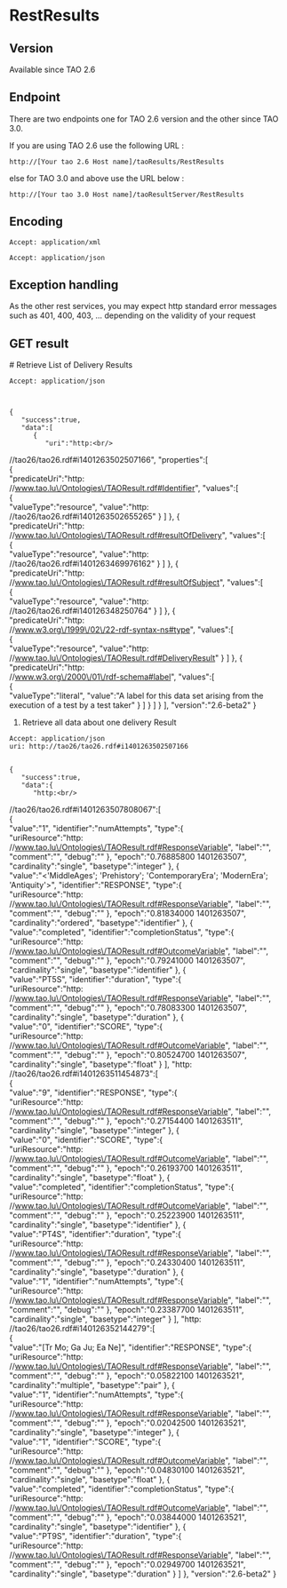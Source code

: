 <!--
author:
    - 'Antoine Robin'
created_at: '2014-05-28 10:06:14'
updated_at: '2015-01-16 09:33:32'
tags:
    - 'Rest Services Layer'
-->

RestResults
===========

Version
-------

Available since TAO 2.6

Endpoint
--------

There are two endpoints one for TAO 2.6 version and the other since TAO 3.0.<br/>

If you are using TAO 2.6 use the following URL :

    http://[Your tao 2.6 Host name]/taoResults/RestResults

else for TAO 3.0 and above use the URL below :

    http://[Your tao 3.0 Host name]/taoResultServer/RestResults

Encoding
--------

    Accept: application/xml

    Accept: application/json

Exception handling
------------------

As the other rest services, you may expect http standard error messages such as 401, 400, 403, … depending on the validity of your request

GET result
----------

\# Retrieve List of Delivery Results

    Accept: application/json



    {  
       "success":true,
       "data":[  
          {  
             "uri":"http:<br/>
/\/tao26\/tao26.rdf#i1401263502507166",
             "properties":[  
                {  
                   "predicateUri":"http:<br/>
/\/www.tao.lu\/Ontologies\/TAOResult.rdf#Identifier",
                   "values":[  
                      {  
                         "valueType":"resource",
                         "value":"http:<br/>
/\/tao26\/tao26.rdf#i1401263502655265"
                      }
                   ]
                },
                {  
                   "predicateUri":"http:<br/>
/\/www.tao.lu\/Ontologies\/TAOResult.rdf#resultOfDelivery",
                   "values":[  
                      {  
                         "valueType":"resource",
                         "value":"http:<br/>
/\/tao26\/tao26.rdf#i1401263469976162"
                      }
                   ]
                },
                {  
                   "predicateUri":"http:<br/>
/\/www.tao.lu\/Ontologies\/TAOResult.rdf#resultOfSubject",
                   "values":[  
                      {  
                         "valueType":"resource",
                         "value":"http:<br/>
/\/tao26\/tao26.rdf#i140126348250764"
                      }
                   ]
                },
                {  
                   "predicateUri":"http:<br/>
/\/www.w3.org\/1999\/02\/22-rdf-syntax-ns#type",
                   "values":[  
                      {  
                         "valueType":"resource",
                         "value":"http:<br/>
/\/www.tao.lu\/Ontologies\/TAOResult.rdf#DeliveryResult"
                      }
                   ]
                },
                {  
                   "predicateUri":"http:<br/>
/\/www.w3.org\/2000\/01\/rdf-schema#label",
                   "values":[  
                      {  
                         "valueType":"literal",
                         "value":"A label for this data set arising from the execution of a test by a test taker"
                      }
                   ]
                }
             ]
          }
       ],
       "version":"2.6-beta2"
    }


1.  Retrieve all data about one delivery Result

<!-- -->

    Accept: application/json
    uri: http://tao26/tao26.rdf#i1401263502507166


    {  
       "success":true,
       "data":{  
          "http:<br/>
/\/tao26\/tao26.rdf#i1401263507808067":[  
             {  
                "value":"1",
                "identifier":"numAttempts",
                "type":{  
                   "uriResource":"http:<br/>
/\/www.tao.lu\/Ontologies\/TAOResult.rdf#ResponseVariable",
                   "label":"",
                   "comment":"",
                   "debug":""
                },
                "epoch":"0.76885800 1401263507",
                "cardinality":"single",
                "basetype":"integer"
             },
             {  
                "value":"<'MiddleAges'; 'Prehistory'; 'ContemporaryEra'; 'ModernEra'; 'Antiquity'>",
                "identifier":"RESPONSE",
                "type":{  
                   "uriResource":"http:<br/>
/\/www.tao.lu\/Ontologies\/TAOResult.rdf#ResponseVariable",
                   "label":"",
                   "comment":"",
                   "debug":""
                },
                "epoch":"0.81834000 1401263507",
                "cardinality":"ordered",
                "basetype":"identifier"
             },
             {  
                "value":"completed",
                "identifier":"completionStatus",
                "type":{  
                   "uriResource":"http:<br/>
/\/www.tao.lu\/Ontologies\/TAOResult.rdf#OutcomeVariable",
                   "label":"",
                   "comment":"",
                   "debug":""
                },
                "epoch":"0.79241000 1401263507",
                "cardinality":"single",
                "basetype":"identifier"
             },
             {  
                "value":"PT5S",
                "identifier":"duration",
                "type":{  
                   "uriResource":"http:<br/>
/\/www.tao.lu\/Ontologies\/TAOResult.rdf#ResponseVariable",
                   "label":"",
                   "comment":"",
                   "debug":""
                },
                "epoch":"0.78083300 1401263507",
                "cardinality":"single",
                "basetype":"duration"
             },
             {  
                "value":"0",
                "identifier":"SCORE",
                "type":{  
                   "uriResource":"http:<br/>
/\/www.tao.lu\/Ontologies\/TAOResult.rdf#OutcomeVariable",
                   "label":"",
                   "comment":"",
                   "debug":""
                },
                "epoch":"0.80524700 1401263507",
                "cardinality":"single",
                "basetype":"float"
             }
          ],
          "http:<br/>
/\/tao26\/tao26.rdf#i1401263511454873":[  
             {  
                "value":"9",
                "identifier":"RESPONSE",
                "type":{  
                   "uriResource":"http:<br/>
/\/www.tao.lu\/Ontologies\/TAOResult.rdf#ResponseVariable",
                   "label":"",
                   "comment":"",
                   "debug":""
                },
                "epoch":"0.27154400 1401263511",
                "cardinality":"single",
                "basetype":"integer"
             },
             {  
                "value":"0",
                "identifier":"SCORE",
                "type":{  
                   "uriResource":"http:<br/>
/\/www.tao.lu\/Ontologies\/TAOResult.rdf#OutcomeVariable",
                   "label":"",
                   "comment":"",
                   "debug":""
                },
                "epoch":"0.26193700 1401263511",
                "cardinality":"single",
                "basetype":"float"
             },
             {  
                "value":"completed",
                "identifier":"completionStatus",
                "type":{  
                   "uriResource":"http:<br/>
/\/www.tao.lu\/Ontologies\/TAOResult.rdf#OutcomeVariable",
                   "label":"",
                   "comment":"",
                   "debug":""
                },
                "epoch":"0.25223900 1401263511",
                "cardinality":"single",
                "basetype":"identifier"
             },
             {  
                "value":"PT4S",
                "identifier":"duration",
                "type":{  
                   "uriResource":"http:<br/>
/\/www.tao.lu\/Ontologies\/TAOResult.rdf#ResponseVariable",
                   "label":"",
                   "comment":"",
                   "debug":""
                },
                "epoch":"0.24330400 1401263511",
                "cardinality":"single",
                "basetype":"duration"
             },
             {  
                "value":"1",
                "identifier":"numAttempts",
                "type":{  
                   "uriResource":"http:<br/>
/\/www.tao.lu\/Ontologies\/TAOResult.rdf#ResponseVariable",
                   "label":"",
                   "comment":"",
                   "debug":""
                },
                "epoch":"0.23387700 1401263511",
                "cardinality":"single",
                "basetype":"integer"
             }
          ],
          "http:<br/>
/\/tao26\/tao26.rdf#i140126352144279":[  
             {  
                "value":"[Tr Mo; Ga Ju; Ea Ne]",
                "identifier":"RESPONSE",
                "type":{  
                   "uriResource":"http:<br/>
/\/www.tao.lu\/Ontologies\/TAOResult.rdf#ResponseVariable",
                   "label":"",
                   "comment":"",
                   "debug":""
                },
                "epoch":"0.05822100 1401263521",
                "cardinality":"multiple",
                "basetype":"pair"
             },
             {  
                "value":"1",
                "identifier":"numAttempts",
                "type":{  
                   "uriResource":"http:<br/>
/\/www.tao.lu\/Ontologies\/TAOResult.rdf#ResponseVariable",
                   "label":"",
                   "comment":"",
                   "debug":""
                },
                "epoch":"0.02042500 1401263521",
                "cardinality":"single",
                "basetype":"integer"
             },
             {  
                "value":"1",
                "identifier":"SCORE",
                "type":{  
                   "uriResource":"http:<br/>
/\/www.tao.lu\/Ontologies\/TAOResult.rdf#OutcomeVariable",
                   "label":"",
                   "comment":"",
                   "debug":""
                },
                "epoch":"0.04830100 1401263521",
                "cardinality":"single",
                "basetype":"float"
             },
             {  
                "value":"completed",
                "identifier":"completionStatus",
                "type":{  
                   "uriResource":"http:<br/>
/\/www.tao.lu\/Ontologies\/TAOResult.rdf#OutcomeVariable",
                   "label":"",
                   "comment":"",
                   "debug":""
                },
                "epoch":"0.03844000 1401263521",
                "cardinality":"single",
                "basetype":"identifier"
             },
             {  
                "value":"PT9S",
                "identifier":"duration",
                "type":{  
                   "uriResource":"http:<br/>
/\/www.tao.lu\/Ontologies\/TAOResult.rdf#ResponseVariable",
                   "label":"",
                   "comment":"",
                   "debug":""
                },
                "epoch":"0.02949700 1401263521",
                "cardinality":"single",
                "basetype":"duration"
             }
          ]
       },
       "version":"2.6-beta2"
    }


